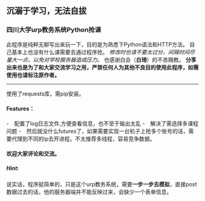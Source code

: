 ## 沉溺于学习，无法自拔 ##

### 四川大学urp教务系统Python抢课 ###

此程序是纯粹无聊写出来玩一下，目的是为熟悉下Python语法和HTTP方法。
自己基本上也没有什么课需要去通过程序抢。 
*修改时也请不要太过分，间隔时间尽量大一点，以免对学校服务器造成压力。* 
也感谢白会（**白琦**）的不吝赐教。
**分享出来也是为了和大家交流学习之用，严禁任何人为其他不良目的使用此程序，如需使用也请标注原作者。**


----------


使用了requests库，需pip安装。

####  Features： 
-　配置了log日志文件,方便查看信息，也不至于输出太乱 
-　解决了需选择多课程问题 
-　然后就没什么futures了，如果需要实现一台机子上抢多个账号的话，需要代理到不同的ip去开进程。不太推荐多线程，容易竞争数据。 

#### 欢迎大家评论和交流。

##### Hint:
说实话，程序挺简单的，只是这个urp教务系统，需要**一步一步去模拟**，直接post数据过去的话，他的服务器端并不能反映过来，会缺少一个表单信息。